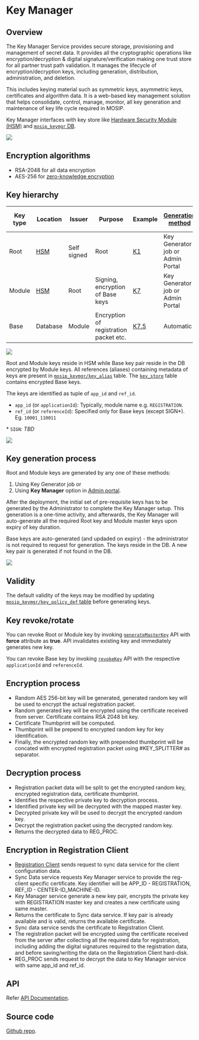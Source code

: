 # Key Manager

## Overview 
The Key Manager Service provides secure storage, provisioning and management of secret data. It provides all the cryptographic operations like encryption/decryption & digital signature/verification making one trust store for all partner trust path validation. It manages the lifecycle of encryption/decryption keys, including generation, distribution, administration, and deletion.

This includes keying material such as symmetric keys, asymmetric keys, certificates and algorithm data.  It is a web-based key management solution that helps consolidate, control, manage, monitor, all key generation and maintenance of key life cycle required in MOSIP. 

Key Manager interfaces with key store like [Hardware Security Module (HSM)](hsm.md) and [`mosip_keymgr` DB](https://github.com/mosip/keymanager/tree/release-1.2.0/db_scripts/mosip_keymgr).

![](_images/keymanager-hsm-integration.png)

## Encryption algorithms
* RSA-2048 for all data encryption
* AES-256 for [zero-knowledge encryption](data-protection.md#zero-knowledge-encryption)

## Key hierarchy

|Key type|Location|Issuer|Purpose|Example|[Generation method](#key-generation-process)| Updation method(on expiry)|[Default validity](#validity)|
|---|---|---|---|---|---|---|---|
|Root|[HSM](hsm.md)|Self signed|Root|[K1](keys.md)|Key Generator job or Admin Portal| Automatic| 5 years|
|Module|[HSM](hsm.md)|Root|Signing, encryption of Base keys|[K7](keys.md)|Key Generator job or Admin Portal|Automatic|3 years|
|Base|Database|Module|Encryption of registration packet etc.|[K7.5](keys.md)|Automatic|Automatic|2 years|

![](_images/keymanager-chain-of-trust.png)

Root and Module keys reside in HSM while Base key pair reside in the DB encrypted by Module keys. All references (aliases) containing metadata of keys are present in [`mosip_keymgr/key_alias`](db_scripts/mosip_keymgr/ddl/keymgr-key_alias.sql) table. The [`key_store`](db_scripts/mosip_keymgr/ddl/keymgr-key_store.sql) table contains encrypted Base keys. 

The keys are identified as tuple of `app_id` and `ref_id`.
* `app_id` (or `applicationId`): Typically, module name e.g. `REGISTRATION`.  
* `ref_id` (or `referenceId`): Specified only for Base keys (except SIGN\*). Eg. `10001_110011`   

\* `SIGN`: _TBD_

![](_images/keymanager-db-example.png)

## Key generation process 

Root and Module keys are generated by any one of these methods: 
1. Using Key Generator job or
2. Using **Key Manager** option in [Admin portal](admin-portal-user-guide.md#Key-Manager).

After the deployment, the initial set of pre-requisite keys has to be generated by the Administrator to complete the Key Manager setup. This generation is a one-time activity, and afterwards, the Key Manager will auto-generate all the required Root key and Module master keys upon expiry of key duration. 

Base keys are auto-generated (and updaded on expiry) - the administrator is not required to request for generation. The keys reside in the DB. A new key pair is generated if not found in the DB.

![](_images/keymanager-hsm-keygenerator.png)

## Validity

The default validity of the keys may be modified by updating [`mosip_keymgr/key_policy_def` table](https://github.com/mosip/keymanager/blob/release-1.2.0/db_scripts/mosip_keymgr/ddl/keymgr-key_policy_def.sql) before generating keys.

## Key revoke/rotate
You can revoke Root or Module key by invoking [`generateMasterKey`](https://mosip.github.io/documentation/1.2.0/kernel-keymanager-service.html#operation/generateMasterKey) API with **force** attribute as **true**. API invalidates existing key and immediately generates new key.
 
You can revoke Base key by invoking [`revokeKey`](https://mosip.github.io/documentation/1.2.0/kernel-keymanager-service.html#operation/revokeKey) API with the respective `applicationId` and `referenceId`.

## Encryption process 
*	Random AES 256-bit key will be generated, generated random key will be used to encrypt the actual registration packet.
*	Random generated key will be encrypted using the certificate received from server. Certificate contains RSA 2048 bit key.
*	Certificate Thumbprint will be computed.
*	Thumbprint will be prepend to encrypted random key for key identification.
*	Finally, the encrypted random key with prepended thumbprint will be concated with encrypted registration packet using #KEY_SPLITTER# as separator.

## Decryption process 
*	Registration packet data will be split to get the encrypted random key, encrypted registration data, certificate thumbprint.
*	Identifies the respective private key to decryption process.
*	Identified private key will be decrypted with the mapped master key.
*	Decrypted private key will be used to decrypt the encrypted random key.
*	Decrypt the registration packet using the decrypted random key.
*	Returns the decrypted data to REG_PROC.

## Encryption in Registration Client 
*	[Registration Client](registration-client.md) sends request to sync data service for the client configuration data.
*	Sync Data service requests Key Manager service to provide the reg-client specific certificate. Key identifier will be APP_ID - REGISTRATION, REF_ID - CENTER-ID_MACHINE-ID.
*	Key Manager service generate a new key pair, encrypts the private key with REGISTRATION master key and creates a new certificate using same master. 
*	Returns the certificate to Sync data service. If key pair is already available and is valid, returns the available certificate.
*	Sync data service sends the certificate to Registration Client.
*	The registration packet will be encrypted using the certificate received from the server after collecting all the required data for registration, including adding the digital signatures required to the registration data, and before saving/writing the data on the Registration Client hard-disk.
*	REG_PROC sends request to decrypt the data to Key Manager service with same app_id and ref_id.

## API
Refer [API Documentation](https://mosip.github.io/documentation/release-1.2.0/release-1.2.0.html).

## Source code 
[Github repo](https://github.com/mosip/keymanager/tree/release-1.2.0).



